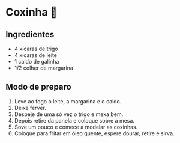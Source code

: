 # Coxinha :poultry_leg:

## Ingredientes
 - 4 xícaras de trigo
 - 4 xícaras de leite
 - 1 caldo de galinha
 - 1/2 colher de margarina

## Modo de preparo
1. Leve ao fogo o leite, a margarina e o caldo.
2. Deixe ferver.
3. Despeje de uma só vez o trigo e mexa bem.
4. Depois retire da panela e coloque sobre a mesa.
5. Sove um pouco e comece a modelar as coxinhas.
6. Coloque para fritar em óleo quente, espere dourar, retire e sirva.